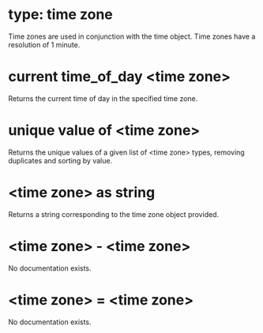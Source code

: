 # type: time zone

Time zones are used in conjunction with the time object. Time zones have a resolution of 1 minute.

# current time_of_day &lt;time zone&gt;

Returns the current time of day in the specified time zone.

# unique value of &lt;time zone&gt;

Returns the unique values of a given list of &lt;time zone&gt; types, removing duplicates and sorting by value.

# &lt;time zone&gt; as string

Returns a string corresponding to the time zone object provided.

# &lt;time zone&gt; - &lt;time zone&gt;

No documentation exists.

# &lt;time zone&gt; = &lt;time zone&gt;

No documentation exists.

